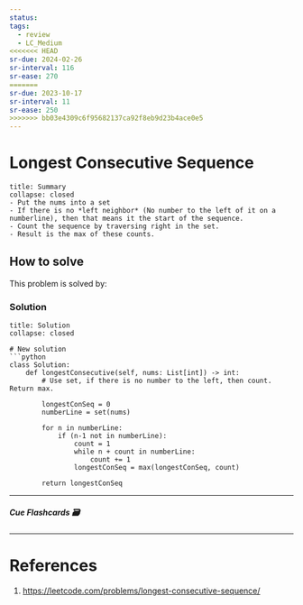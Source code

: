 ```yaml
---
status: 
tags:
  - review
  - LC_Medium
<<<<<<< HEAD
sr-due: 2024-02-26
sr-interval: 116
sr-ease: 270
=======
sr-due: 2023-10-17
sr-interval: 11
sr-ease: 250
>>>>>>> bb03e4309c6f95682137ca92f8eb9d23b4ace0e5
---
```



# Longest Consecutive Sequence
```ad-tldr
title: Summary
collapse: closed
- Put the nums into a set
- If there is no *left neighbor* (No number to the left of it on a numberline), then that means it the start of the sequence.
- Count the sequence by traversing right in the set.
- Result is the max of these counts.
```
## How to solve

This problem is solved by:



### Solution
```ad-tldr
title: Solution
collapse: closed

# New solution
```python
class Solution:
    def longestConsecutive(self, nums: List[int]) -> int:
        # Use set, if there is no number to the left, then count. Return max.

        longestConSeq = 0
        numberLine = set(nums)
        
        for n in numberLine:
            if (n-1 not in numberLine):
                count = 1
                while n + count in numberLine:
                    count += 1
                longestConSeq = max(longestConSeq, count)

        return longestConSeq
```


---
##### Cue Flashcards 🗃

---
# References
1. https://leetcode.com/problems/longest-consecutive-sequence/

